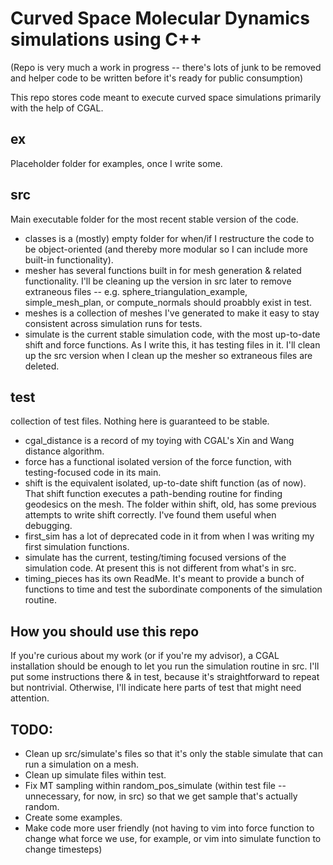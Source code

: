 # Curved Space Molecular Dynamics simulations using C++ 
(Repo is very much a work in progress -- there's lots of junk to be removed and helper code to be written before it's ready for public consumption) 

This repo stores code meant to execute curved space simulations primarily with the help of CGAL. 

## ex 

Placeholder folder for examples, once I write some. 

## src

Main executable folder for the most recent stable version of the code. 
  - classes is a (mostly) empty folder for when/if I restructure the code to be object-oriented (and thereby more
  modular so I can include more built-in functionality). 
  - mesher has several functions built in for mesh generation & related functionality. I'll be cleaning up the version
  in src later to remove extraneous files -- e.g. sphere_triangulation_example, simple_mesh_plan, or compute_normals
  should proabbly exist in test. 
  - meshes is a collection of meshes I've generated to make it easy to stay consistent across simulation runs for tests.
  - simulate is the current stable simulation code, with the most up-to-date shift and force functions. As I write
  this, it has testing files in it. I'll clean up the src version when I clean up the mesher so extraneous files are 
  deleted. 

## test

collection of test files. Nothing here is guaranteed to be stable. 
- cgal_distance is a record of my toying with CGAL's Xin and Wang distance algorithm. 
- force has a functional isolated version of the force function, with testing-focused code in its main. 
- shift is the equivalent isolated, up-to-date shift function (as of now). That shift function executes a path-bending routine for finding geodesics on the mesh. The folder within shift, old, has some previous attempts to write shift correctly. I've found them useful when debugging. 
- first_sim has a lot of deprecated code in it from when I was writing my first simulation functions. 
- simulate has the current, testing/timing focused versions of the simulation code. At present this is not 
different from what's in src. 
- timing_pieces has its own ReadMe. It's meant to provide a bunch of functions to time and test the subordinate 
components of the simulation routine. 

## How you should use this repo 

If you're curious about my work (or if you're my advisor), a CGAL installation should be enough to let you run
the simulation routine in src. I'll put some instructions there & in test, because it's straightforward to repeat but nontrivial. Otherwise, I'll indicate here parts of test that might need attention. 


## TODO: 
- Clean up src/simulate's files so that it's only the stable simulate that can run a simulation on a mesh. 
- Clean up simulate files within test. 
- Fix MT sampling within random_pos_simulate (within test file -- unnecessary, for now, in src) so that we get 
sample that's actually random. 
- Create some examples. 
- Make code more user friendly (not having to vim into force function to change what force we use, for example, or
vim into simulate function to change timesteps)
